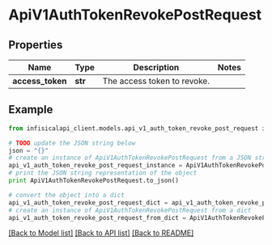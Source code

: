 # ApiV1AuthTokenRevokePostRequest


## Properties
Name | Type | Description | Notes
------------ | ------------- | ------------- | -------------
**access_token** | **str** | The access token to revoke. | 

## Example

```python
from infisicalapi_client.models.api_v1_auth_token_revoke_post_request import ApiV1AuthTokenRevokePostRequest

# TODO update the JSON string below
json = "{}"
# create an instance of ApiV1AuthTokenRevokePostRequest from a JSON string
api_v1_auth_token_revoke_post_request_instance = ApiV1AuthTokenRevokePostRequest.from_json(json)
# print the JSON string representation of the object
print ApiV1AuthTokenRevokePostRequest.to_json()

# convert the object into a dict
api_v1_auth_token_revoke_post_request_dict = api_v1_auth_token_revoke_post_request_instance.to_dict()
# create an instance of ApiV1AuthTokenRevokePostRequest from a dict
api_v1_auth_token_revoke_post_request_from_dict = ApiV1AuthTokenRevokePostRequest.from_dict(api_v1_auth_token_revoke_post_request_dict)
```
[[Back to Model list]](../README.md#documentation-for-models) [[Back to API list]](../README.md#documentation-for-api-endpoints) [[Back to README]](../README.md)


